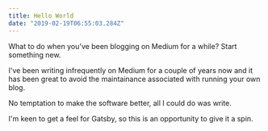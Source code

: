 ```yaml
---
title: Hello World
date: "2019-02-19T06:55:03.284Z"
---
```


What to do when you've been blogging on Medium for a while? Start something new.

I've been writing infrequently on Medium for a couple of years now and it has
been great to avoid the maintainance associated with running your own blog.

No temptation to make the software better, all I could do was write.

I'm keen to get a feel for Gatsby, so this is an opportunity to give it a spin.
